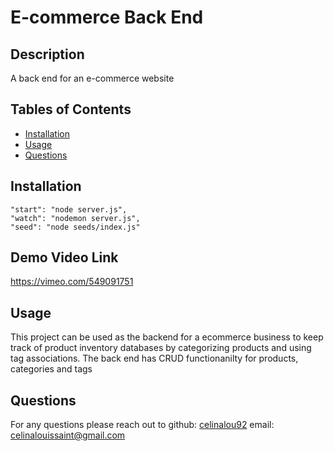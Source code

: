 
  # E-commerce Back End
  ## Description 
  A back end for an e-commerce website 

  ## Tables of Contents
  * [Installation](#installation)
  * [Usage](#usage)
  * [Questions](#questions)
  
  ## Installation 
    "start": "node server.js",
    "watch": "nodemon server.js",
    "seed": "node seeds/index.js"

  ## Demo Video Link
  https://vimeo.com/549091751

  ## Usage
  This project can be used as the backend for a ecommerce business to keep track of product inventory databases by categorizing products and using tag associations. The back end has CRUD functionanilty for products, categories and tags
  
  ## Questions
  For any questions please reach out to 
  github: [celinalou92](https://github.com/celinalou92)
  email: celinalouissaint@gmail.com

